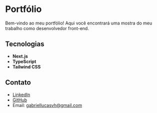 # Portfólio

Bem-vindo ao meu portfólio! Aqui você encontrará uma mostra do meu trabalho como desenvolvedor front-end.

## Tecnologias

- **Next.js**
- **TypeScript**
- **Tailwind CSS**

## Contato

- [LinkedIn](https://www.linkedin.com/in/gabriellucasvh)
- [GitHub](https://github.com/gabriellucasvh)
- Email: gabriellucasvh@gmail.com
